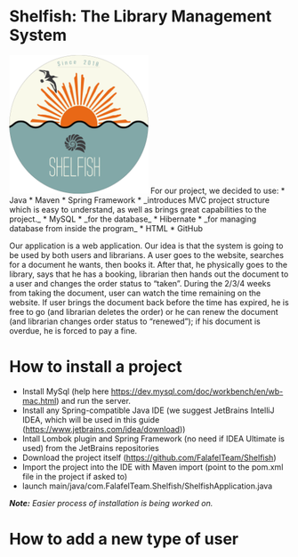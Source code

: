 # Shelfish: The Library Management System
<img src="tmp/logo.png" width="250">
For our project, we decided to use:
 * Java
 * Maven
 * Spring Framework
 	* _introduces MVC project structure which is easy to understand, as well as brings great capabilities to the project._
 * MySQL
 	* _for the database_
 * Hibernate
 	* _for managing database from inside the program_
 * HTML
 * GitHub

Our application is a web application. Our idea is that the system is going to be used by both users and librarians. A user goes to the website, searches for a document he wants, then books it. After that, he physically goes to the library, says that he has a booking, librarian then hands out the document to a user and changes the order status to “taken”. During the 2/3/4 weeks from taking the document, user can watch the time remaining on the website. If user brings the document back before the time has expired, he is free to go (and librarian deletes the order) or he can renew the document (and librarian changes order status to “renewed”); if his document is overdue, he is forced to pay a fine.

# How to install a project
 - Install MySql (help here https://dev.mysql.com/doc/workbench/en/wb-mac.html) and run the server.
 - Install any Spring-compatible Java IDE (we suggest JetBrains IntelliJ IDEA, which will be used in this guide (https://www.jetbrains.com/idea/download))
 - Intall Lombok plugin and Spring Framework (no need if IDEA Ultimate is used) from the JetBrains repositories
 - Download the project itself (https://github.com/FalafelTeam/Shelfish)
 - Import the project into the IDE with Maven import (point to the pom.xml file in the project if asked to)
 - launch main/java/com.FalafelTeam.Shelfish/ShelfishApplication.java
 
 _**Note:** Easier process of installation is being worked on._
 
# How to add a new type of user
